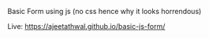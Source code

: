 Basic Form using js (no css hence why it looks horrendous)

Live: https://ajeetathwal.github.io/basic-js-form/
